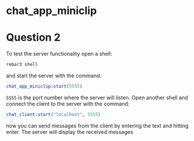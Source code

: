 chat_app_miniclip
=====

# Question 2

To test the server functionality open a shell:

```bash
rebar3 shell
```

and start the server with the command:

```erl
chat_app_miniclip:start(5555)
```

`5555` is the port number where the server will listen. 
Open another shell and connect the client to the server with the command:

```erl
chat_client:start("localhost", 5555)
```
now you can send messages from the client by entering the text and hitting enter. The server will display the received messages
